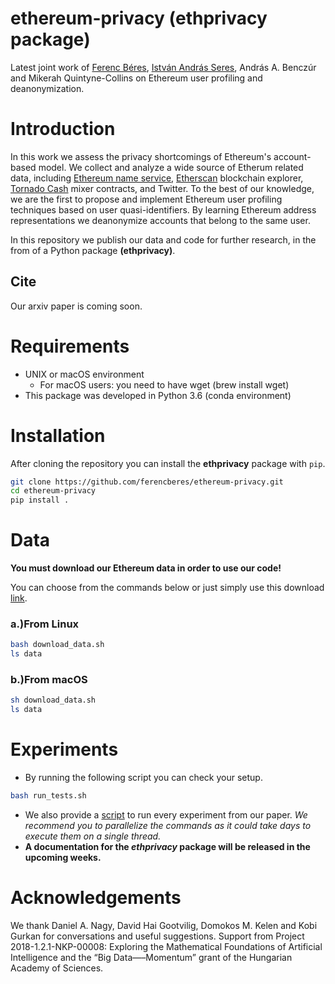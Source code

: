 ﻿# ethereum-privacy (ethprivacy package)

Latest joint work of [Ferenc Béres](https://github.com/ferencberes), [István András Seres](https://github.com/seresistvanandras), András A. Benczúr and Mikerah Quintyne-Collins on Ethereum user profiling and deanonymization. 

# Introduction

In this work we assess the privacy shortcomings of Ethereum's account-based model. We collect and analyze a wide source of Etherum related data, including [Ethereum name service](https://ens.domains/), [Etherscan](https://etherscan.io/) blockchain explorer, [Tornado Cash](https://tornado.cash/) mixer contracts, and Twitter. To the best of our knowledge, we are the first to propose and implement Ethereum user profiling techniques based on user quasi-identifiers. By learning Ethereum address representations we deanonymize accounts that belong to the same user. 

In this repository we publish our data and code for further research, in the from of a Python package **(ethprivacy)**.

## Cite

Our arxiv paper is coming soon.

# Requirements

- UNIX or macOS environment
    - For macOS users: you need to have wget (brew install wget) 
- This package was developed in Python 3.6 (conda environment)

# Installation

After cloning the repository you can install the **ethprivacy** package with `pip`.

```bash
git clone https://github.com/ferencberes/ethereum-privacy.git
cd ethereum-privacy
pip install .
```

# Data

**You must download our Ethereum data in order to use our code!**

You can choose from the commands below or just simply use this download [link](https://dms.sztaki.hu/~fberes/ln/ln_data_2019-10-29.zip).

### a.)From Linux
```bash
bash download_data.sh
ls data
```
### b.)From macOS
```bash
sh download_data.sh
ls data
```

# Experiments

- By running the following script you can check your setup.
```bash
bash run_tests.sh
```
- We also provide a [script](run_all.sh) to run every experiment from our paper. *We recommend you to parallelize the commands as it could take days to execute them on a single thread.*
- **A documentation for the *ethprivacy* package will be released in the upcoming weeks.**

# Acknowledgements

We thank Daniel A. Nagy, David Hai Gootvilig, Domokos M. Kelen and Kobi Gurkan for conversations and useful suggestions. Support from Project 2018-1.2.1-NKP-00008: Exploring the Mathematical Foundations of Artificial Intelligence and the “Big Data—–Momentum” grant of the Hungarian
Academy of Sciences.
